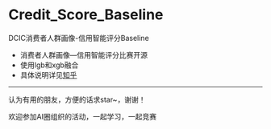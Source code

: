 # Credit_Score_Baseline
DCIC消费者人群画像-信用智能评分Baseline

- 消费者人群画像—信用智能评分比赛开源
- 使用lgb和xgb融合
- 具体说明详见[知乎](https://zhuanlan.zhihu.com/p/57910316)

---

认为有用的朋友，方便的话求star~，谢谢！

欢迎参加AI圈组织的活动，一起学习，一起竞赛 